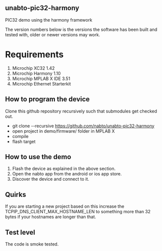 ## unabto-pic32-harmony
PIC32 demo using the harmony framework


The version numbers below is the versions the software has been built
and tested with, older or newer versions may work.

# Requirements
  1. Microchip XC32 1.42
  2. Microchip Harmony 1.10
  3. Microchip MPLAB X IDE 3.51
  4. Microchip Ethernet Starterkit


## How to program the device

Clone this github repository recursively such that submodules get checked out.

  * git clone --recursive https://github.com/nabto/unabto-pic32-harmony
  * open project in demo/firmware/ folder in MPLAB X
  * compile 
  * flash target
  
## How to use the demo

  1. Flash the device as explained in the above section. 
  2. Open the nabto app from the android or ios app store.
  3. Discover the device and connect to it.


## Quirks

If you are starting a new project based on this increase 
the TCPIP_DNS_CLIENT_MAX_HOSTNAME_LEN to something more than 32 bytes 
if your hostnames are longer than that.

## Test level

The code is smoke tested.


